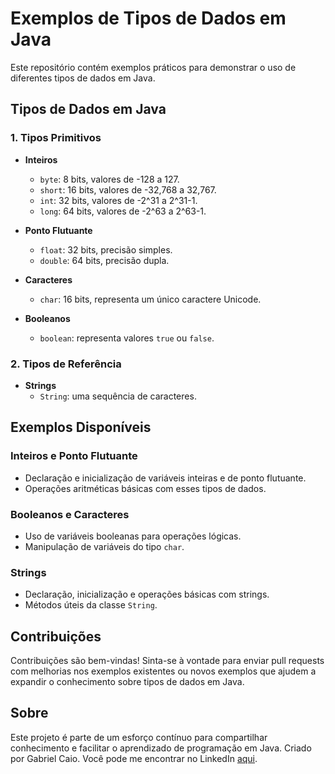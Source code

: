 
# Exemplos de Tipos de Dados em Java

Este repositório contém exemplos práticos para demonstrar o uso de diferentes tipos de dados em Java.

## Tipos de Dados em Java

### 1. Tipos Primitivos

- **Inteiros**
  - `byte`: 8 bits, valores de -128 a 127.
  - `short`: 16 bits, valores de -32,768 a 32,767.
  - `int`: 32 bits, valores de -2^31 a 2^31-1.
  - `long`: 64 bits, valores de -2^63 a 2^63-1.

- **Ponto Flutuante**
  - `float`: 32 bits, precisão simples.
  - `double`: 64 bits, precisão dupla.

- **Caracteres**
  - `char`: 16 bits, representa um único caractere Unicode.

- **Booleanos**
  - `boolean`: representa valores `true` ou `false`.

### 2. Tipos de Referência

- **Strings**
  - `String`: uma sequência de caracteres.


## Exemplos Disponíveis

### Inteiros e Ponto Flutuante

- Declaração e inicialização de variáveis inteiras e de ponto flutuante.
- Operações aritméticas básicas com esses tipos de dados.

### Booleanos e Caracteres

- Uso de variáveis booleanas para operações lógicas.
- Manipulação de variáveis do tipo `char`.

### Strings

- Declaração, inicialização e operações básicas com strings.
- Métodos úteis da classe `String`.

## Contribuições

Contribuições são bem-vindas! Sinta-se à vontade para enviar pull requests com melhorias nos exemplos existentes ou novos exemplos que ajudem a expandir o conhecimento sobre tipos de dados em Java.

## Sobre

Este projeto é parte de um esforço contínuo para compartilhar conhecimento e facilitar o aprendizado de programação em Java. Criado por Gabriel Caio. Você pode me encontrar no LinkedIn [aqui](linkedin.com/in/gabriel-caio/).

